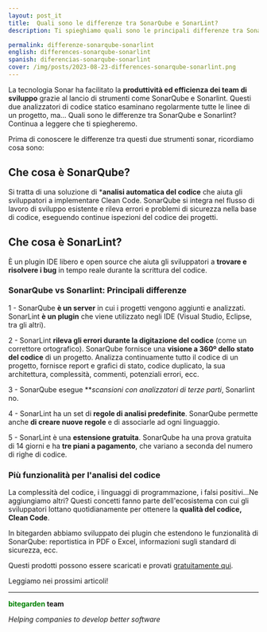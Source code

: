 ```yaml
---
layout: post_it
title:  Quali sono le differenze tra SonarQube e SonarLint?
description: Ti spieghiamo quali sono le principali differenze tra SonarQube e SonarLint, le soluzioni di analisi del codice Sonar.

permalink: differenze-sonarqube-sonarlint
english: differences-sonarqube-sonarlint
spanish: diferencias-sonarqube-sonarlint
cover: /img/posts/2023-08-23-differences-sonarqube-sonarlint.png
---
```


La tecnologia Sonar ha facilitato la **produttività ed efficienza dei team di sviluppo** grazie al lancio di strumenti come SonarQube e Sonarlint. Questi due analizzatori di codice statico esaminano regolarmente tutte le linee di un progetto, ma... Quali sono le differenze tra SonarQube e Sonarlint? Continua a leggere che ti spiegheremo.

Prima di conoscere le differenze tra questi due strumenti sonar, ricordiamo cosa sono:

<h2>Che cosa è SonarQube?</h2>

Si tratta di una soluzione di ***analisi automatica del codice** che aiuta gli sviluppatori a implementare Clean Code. SonarQube si integra nel flusso di lavoro di sviluppo esistente e rileva errori e problemi di sicurezza nella base di codice, eseguendo continue ispezioni del codice dei progetti.


<h2>Che cosa è SonarLint?</h2>

È un plugin IDE libero e open source che aiuta gli sviluppatori a **trovare e risolvere i bug** in tempo reale durante la scrittura del codice.

<h3>SonarQube vs Sonarlint: Principali differenze</h3>

1 - SonarQube **è un server** in cui i progetti vengono aggiunti e analizzati. SonarLint **è un plugin** che viene utilizzato negli IDE (Visual Studio, Eclipse, tra gli altri).

2 - SonarLint **rileva gli errori durante la digitazione del codice** (come un correttore ortografico). SonarQube fornisce una **visione a 360º dello stato del codice** di un progetto. Analizza continuamente tutto il codice di un progetto, fornisce report e grafici di stato, codice duplicato, la sua architettura, complessità, commenti, potenziali errori, ecc.

3 - SonarQube esegue ***scansioni con analizzatori di terze parti*, Sonarlint no.

4 - SonarLint ha un set di **regole di analisi predefinite**. SonarQube permette anche **di creare nuove regole** e di associarle ad ogni linguaggio.

5 - SonarLint è una **estensione gratuita**. SonarQube ha una prova gratuita di 14 giorni e ha **tre piani a pagamento**, che variano a seconda del numero di righe di codice. 

<h3>Più funzionalità per l'analisi del codice</h3>

La complessità del codice, i linguaggi di programmazione, i falsi positivi...Ne aggiungiamo altri? Questi concetti fanno parte dell'ecosistema con cui gli sviluppatori lottano quotidianamente per ottenere la **qualità del codice, Clean Code**. 

In bitegarden abbiamo sviluppato dei plugin che estendono le funzionalità di SonarQube: reportistica in PDF o Excel, informazioni sugli standard di sicurezza, ecc. 

Questi prodotti possono essere scaricati e provati [gratuitamente qui](https://www.bitegarden.com/it/products/).

Leggiamo nei prossimi articoli!

---
**<span style="color: green">bitegarden</span> team**

_Helping companies to develop better software_
